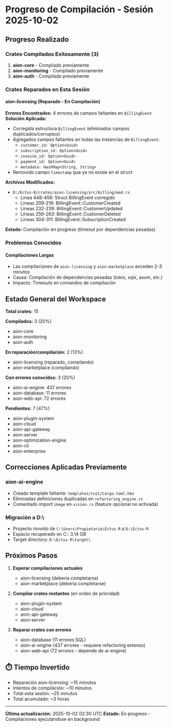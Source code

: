 # Progreso de Compilación - Sesión 2025-10-02

##  Progreso Realizado

### Crates Compilados Exitosamente (3)
1. **aion-core**  - Compilado previamente
2. **aion-monitoring**  - Compilado previamente
3. **aion-auth**  - Compilado previamente

### Crates Reparados en Esta Sesión

#### aion-licensing (Reparado - En Compilación)
**Errores Encontrados:** 4 errores de campos faltantes en `BillingEvent`
**Solución Aplicada:**
- Corregida estructura `BillingEvent` (eliminados campos duplicados/corruptos)
- Agregados campos faltantes en todas las instancias de `BillingEvent`:
  - `customer_id: Option<Uuid>`
  - `subscription_id: Option<Uuid>`
  - `invoice_id: Option<Uuid>`
  - `payment_id: Option<Uuid>`
  - `metadata: HashMap<String, String>`
- Removido campo `timestamp` que ya no existe en el struct

**Archivos Modificados:**
- `D:/Ectus-R/crates/aion-licensing/src/billing/mod.rs`
  - Línea 448-456: Struct BillingEvent corregido
  - Líneas 209-216: BillingEvent::CustomerCreated
  - Líneas 232-239: BillingEvent::CustomerUpdated
  - Líneas 256-263: BillingEvent::CustomerDeleted
  - Líneas 304-311: BillingEvent::SubscriptionCreated

**Estado:** Compilación en progreso (timeout por dependencias pesadas)

### Problemas Conocidos

#### Compilaciones Largas
- Las compilaciones de `aion-licensing` y `aion-marketplace` exceden 2-3 minutos
- Causa: Compilación de dependencias pesadas (tokio, sqlx, axum, etc.)
- Impacto: Timeouts en comandos de compilación

##  Estado General del Workspace

**Total crates:** 15

**Compilados:** 3 (20%)
- aion-core
- aion-monitoring
- aion-auth

**En reparación/compilación:** 2 (13%)
- aion-licensing (reparado, compilando)
- aion-marketplace (compilando)

**Con errores conocidos:** 3 (20%)
- aion-ai-engine: 437 errores
- aion-database: 11 errores
- aion-web-api: 72 errores

**Pendientes:** 7 (47%)
- aion-plugin-system
- aion-cloud
- aion-api-gateway
- aion-server
- aion-optimization-engine
- aion-cli
- aion-enterprise

##  Correcciones Aplicadas Previamente

### aion-ai-engine
- Creado template faltante: `templates/rust/Cargo.toml.hbs`
- Eliminadas definiciones duplicadas en `refactoring_engine.rs`
- Comentado import `image` en `vision.rs` (feature opcional no activada)

### Migración a D:\
- Proyecto movido de `C:\Users\Propietario\Ectus-R` a `D:\Ectus-R`
- Espacio recuperado en C:\: 3.14 GB
- Target directory: `D:\Ectus-R\target\`

##  Próximos Pasos

1. **Esperar compilaciones actuales**
   - aion-licensing (debería completarse)
   - aion-marketplace (debería completarse)

2. **Compilar crates restantes** (en orden de prioridad)
   - aion-plugin-system
   - aion-cloud
   - aion-api-gateway
   - aion-server

3. **Reparar crates con errores**
   - aion-database (11 errores SQL)
   - aion-ai-engine (437 errores - requiere refactoring extenso)
   - aion-web-api (72 errores - depende de ai-engine)

## ⏱️ Tiempo Invertido

- Reparación aion-licensing: ~15 minutos
- Intentos de compilación: ~10 minutos
- Total esta sesión: ~25 minutos
- Total acumulado: ~3 horas

---

**Última actualización:** 2025-10-02 02:30 UTC
**Estado:** En progreso - Compilaciones ejecutándose en background
